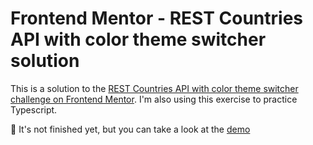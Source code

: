 # Frontend Mentor - REST Countries API with color theme switcher solution

This is a solution to the [REST Countries API with color theme switcher challenge on Frontend Mentor](https://www.frontendmentor.io/challenges/rest-countries-api-with-color-theme-switcher-5cacc469fec04111f7b848ca).
I'm also using this exercise to practice Typescript.

🚧 It's not finished yet, but you can take a look at the [demo](https://rest-countries-hedg0305.vercel.app/)
